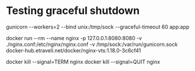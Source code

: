 # Testing graceful shutdown

gunicorn --workers=2 --bind unix:/tmp/sock --graceful-timeout 60 app:app

docker run --rm --name nginx -p 127.0.0.1:8080:8080 -v ./nginx.conf:/etc/nginx/nginx.conf -v /tmp/sock:/var/run/gunicorn.sock docker-hub.etraveli.net/docker/nginx-vts:1.18.0-3c6cf41

docker kill --signal=TERM nginx
docker kill --signal=QUIT nginx
